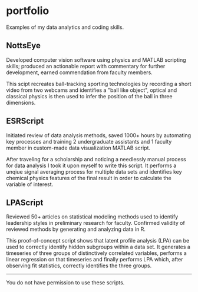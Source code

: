 # portfolio

Examples of my data analytics and coding skills.

## NottsEye

Developed computer vision software using physics and MATLAB scripting skills; produced an actionable report with commentary for further development, earned commendation from faculty members.

This scipt recreates ball-tracking sporting technologies by recording a short video from two webcams and identifies a "ball like object", optical and classical physics is then used to infer the position of the ball in three dimensions.

## ESRScript

Initiated review of data analysis methods, saved 1000+ hours by automating key processes and training 2 undergraduate assistants and 1 faculty member in custom-made data visualization MATLAB script.

After traveling for a scholarship and noticing a needlessly manual process for data analysis I took it upon myself to write this script. It performs a unqiue signal averaging process for multiple data sets and identifies key chemical physics features of the final result in order to calculate the variable of interest.

## LPAScript

Reviewed 50+ articles on statistical modeling methods used to identify leadership styles in preliminary research for faculty. Confirmed validity of reviewed methods by generating and analyzing data in R.

This proof-of-concept script shows that latent profile analysis (LPA) can be used to correctly identify hidden subgroups within a data set. It generates a timeseries of three groups of distinctively correlated variables, performs a linear regression on that timeseries and finally performs LPA which, after observing fit statistics, correctly identifies the three groups.

---

You do not have permission to use these scripts.
